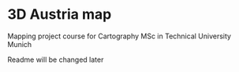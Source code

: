# 3D Austria map

Mapping project course for Cartography MSc in Technical University Munich

Readme will be changed later